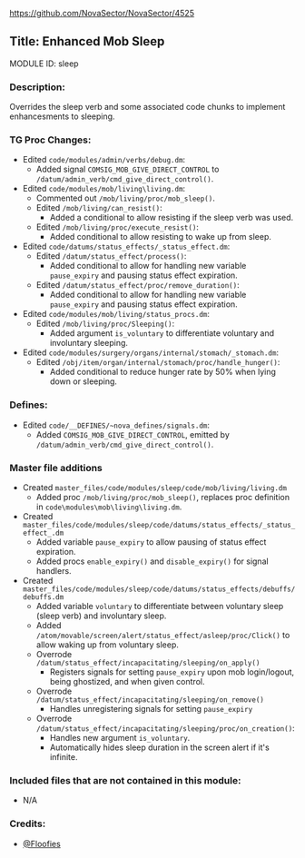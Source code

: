 https://github.com/NovaSector/NovaSector/4525

## Title: Enhanced Mob Sleep

MODULE ID: sleep

### Description:

Overrides the sleep verb and some associated code chunks to implement enhancesments to sleeping.

### TG Proc Changes:

- Edited `code/modules/admin/verbs/debug.dm`:
  - Added signal `COMSIG_MOB_GIVE_DIRECT_CONTROL` to `/datum/admin_verb/cmd_give_direct_control()`.
- Edited `code/modules/mob/living\living.dm`:
  - Commented out `/mob/living/proc/mob_sleep()`.
  - Edited `/mob/living/can_resist()`:
    - Added a conditional to allow resisting if the sleep verb was used.
  - Edited `/mob/living/proc/execute_resist()`:
    - Added conditional to allow resisting to wake up from sleep.
- Edited `code/datums/status_effects/_status_effect.dm`:
  - Edited `/datum/status_effect/process()`:
    - Added conditional to allow for handling new variable `pause_expiry` and pausing status effect expiration.
  - Edited `/datum/status_effect/proc/remove_duration()`:
    - Added conditional to allow for handling new variable `pause_expiry` and pausing status effect expiration.
- Edited `code/modules/mob/living/status_procs.dm`:
  - Edited `/mob/living/proc/Sleeping()`:
    - Added argument `is_voluntary` to differentiate voluntary and involuntary sleeping.
- Edited `code/modules/surgery/organs/internal/stomach/_stomach.dm`:
  - Edited `/obj/item/organ/internal/stomach/proc/handle_hunger()`:
    - Added conditional to reduce hunger rate by 50% when lying down or sleeping.

### Defines:

- Edited `code/__DEFINES/~nova_defines/signals.dm`:
  - Added `COMSIG_MOB_GIVE_DIRECT_CONTROL`, emitted by `/datum/admin_verb/cmd_give_direct_control()`.

### Master file additions

- Created `master_files/code/modules/sleep/code/mob/living/living.dm`
  - Added proc `/mob/living/proc/mob_sleep()`, replaces proc definition in `code\modules\mob\living\living.dm`.
- Created `master_files/code/modules/sleep/code/datums/status_effects/_status_effect_.dm`
  - Added variable `pause_expiry` to allow pausing of status effect expiration.
  - Added procs `enable_expiry()` and `disable_expiry()` for signal handlers.
- Created `master_files/code/modules/sleep/code/datums/status_effects/debuffs/debuffs.dm`
  - Added variable `voluntary` to differentiate between voluntary sleep (sleep verb) and involuntary sleep.
  - Added `/atom/movable/screen/alert/status_effect/asleep/proc/Click()` to allow waking up from voluntary sleep.
  - Overrode `/datum/status_effect/incapacitating/sleeping/on_apply()`
    - Registers signals for setting `pause_expiry` upon mob login/logout, being ghostized, and when given control.
  - Overrode `/datum/status_effect/incapacitating/sleeping/on_remove()`
    - Handles unregistering signals for setting `pause_expiry`
  - Overrode `/datum/status_effect/incapacitating/sleeping/proc/on_creation()`:
    - Handles new argument `is_voluntary`.
    - Automatically hides sleep duration in the screen alert if it's infinite.

### Included files that are not contained in this module:

- N/A

### Credits:

- [@Floofies](https://github.com/Floofies)
